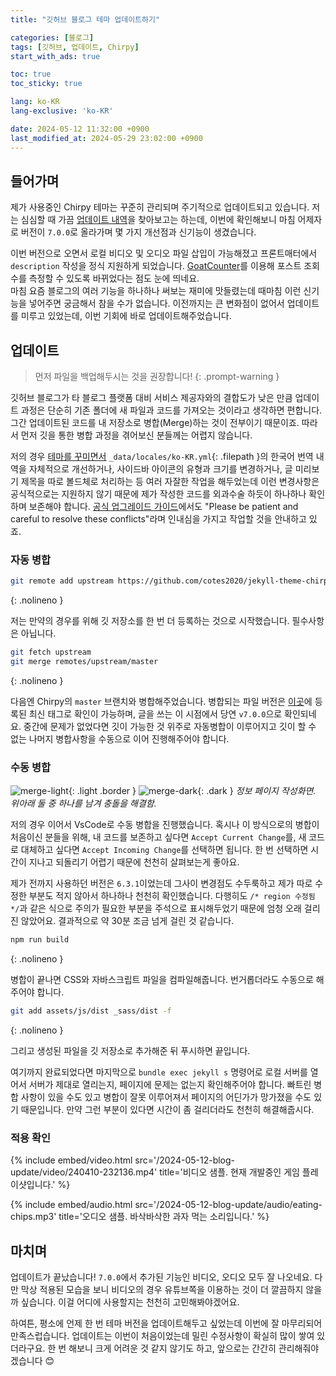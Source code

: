 ```yaml
---
title: "깃허브 블로그 테마 업데이트하기"

categories: [블로그]
tags: [깃허브, 업데이트, Chirpy]
start_with_ads: true

toc: true
toc_sticky: true

lang: ko-KR
lang-exclusive: 'ko-KR'

date: 2024-05-12 11:32:00 +0900
last_modified_at: 2024-05-29 23:02:00 +0900
---
```


## **들어가며**

제가 사용중인 Chirpy 테마는 꾸준히 관리되며 주기적으로 업데이트되고 있습니다. 저는 심심할 때 가끔 [업데이트 내역](https://github.com/cotes2020/jekyll-theme-chirpy/blob/master/docs/CHANGELOG.md)을 찾아보고는 하는데, 이번에 확인해보니 마침 어제자로 버전이 `7.0.0`로 올라가며 몇 가지 개선점과 신기능이 생겼습니다.

이번 버전으로 오면서 로컬 비디오 및 오디오 파일 삽입이 가능해졌고 프론트매터에서 `description` 작성을 정식 지원하게 되었습니다. [GoatCounter](https://www.goatcounter.com/)를 이용해 포스트 조회수를 측정할 수 있도록 바뀌었다는 점도 눈에 띄네요.  
마침 요즘 블로그의 여러 기능을 하나하나 써보는 재미에 맛들렸는데 때마침 이런 신기능을 넣어주면 궁금해서 참을 수가 없습니다. 이전까지는 큰 변화점이 없어서 업데이트를 미루고 있었는데, 이번 기회에 바로 업데이트해주었습니다.

## **업데이트**

> 먼저 파일을 백업해두시는 것을 권장합니다!
{: .prompt-warning }

깃허브 블로그가 타 블로그 플랫폼 대비 서비스 제공자와의 결합도가 낮은 만큼 업데이트 과정은 단순히 기존 폴더에 새 파일과 코드를 가져오는 것이라고 생각하면 편합니다. 그간 업데이트된 코드를 내 저장소로 병합(Merge)하는 것이 전부이기 때문이죠. 따라서 먼저 깃을 통한 병합 과정을 겪어보신 분들께는 어렵지 않습니다.

저의 경우 [테마를 꾸미면서](https://hynrng.github.io/posts/first-blog-customization/) `_data/locales/ko-KR.yml`{: .filepath }의 한국어 번역 내역을 자체적으로 개선하거나, 사이드바 아이콘의 유형과 크기를 변경하거나, 글 미리보기 제목을 따로 볼드체로 처리하는 등 여러 자잘한 작업을 해두었는데 이런 변경사항은 공식적으로는 지원하지 않기 때문에 제가 작성한 코드를 외과수술 하듯이 하나하나 확인하며 보존해야 합니다. [공식 업그레이드 가이드](https://github.com/cotes2020/jekyll-theme-chirpy/wiki/Upgrade-Guide)에서도 "Please be patient and careful to resolve these conflicts"라며 인내심을 가지고 작업할 것을 안내하고 있죠.

### **자동 병합**

```bash
git remote add upstream https://github.com/cotes2020/jekyll-theme-chirpy.git
```
{: .nolineno }

저는 만약의 경우를 위해 깃 저장소를 한 번 더 등록하는 것으로 시작했습니다. 필수사항은 아닙니다.

```bash
git fetch upstream
git merge remotes/upstream/master
```
{: .nolineno }

다음엔 Chirpy의 `master` 브랜치와 병합해주었습니다. 병합되는 파일 버전은 [이곳](https://github.com/cotes2020/jekyll-theme-chirpy/tags)에 등록된 최신 태그로 확인이 가능하며, 글을 쓰는 이 시점에서 당연 `v7.0.0`으로 확인되네요. 중간에 문제가 없었다면 깃이 가능한 것 위주로 자동병합이 이루어지고 깃이 할 수 없는 나머지 병합사항을 수동으로 이어 진행해주어야 합니다.

### **수동 병합**

![merge-light](/2024-05-12-blog-update/merge-light.webp){: .light .border }
![merge-dark](/2024-05-12-blog-update/merge-dark.webp){: .dark }
_정보 페이지 작성화면. 위아래 둘 중 하나를 남겨 충돌을 해결함._

저의 경우 이어서 VsCode로 수동 병합을 진행했습니다. 혹시나 이 방식으로의 병합이 처음이신 분들을 위해, 내 코드를 보존하고 싶다면 `Accept Current Change`를, 새 코드로 대체하고 싶다면 `Accept Incoming Change`를 선택하면 됩니다. 한 번 선택하면 시간이 지나고 되돌리기 어렵기 때문에 천천히 살펴보는게 좋아요.

제가 전까지 사용하던 버전은 `6.3.1`이었는데 그사이 변경점도 수두룩하고 제가 따로 수정한 부분도 적지 않아서 하나하나 천천히 확인했습니다. 다행히도 `/* region 수정됨 */`과 같은 식으로 주의가 필요한 부분을 주석으로 표시해두었기 때문에 엄청 오래 걸리진 않았어요. 결과적으로 약 30분 조금 넘게 걸린 것 같습니다.

```bash
npm run build
```
{: .nolineno }

병합이 끝나면 CSS와 자바스크립트 파일을 컴파일해줍니다. 번거롭더라도 수동으로 해주어야 합니다.

```bash
git add assets/js/dist _sass/dist -f
```
{: .nolineno }

그리고 생성된 파일을 깃 저장소로 추가해준 뒤 푸시하면 끝입니다.

여기까지 완료되었다면 마지막으로 `bundle exec jekyll s` 명령어로 로컬 서버를 열어서 서버가 제대로 열리는지, 페이지에 문제는 없는지 확인해주어야 합니다. 빠트린 병합 사항이 있을 수도 있고 병합이 잘못 이루어져서 페이지의 어딘가가 망가졌을 수도 있기 때문입니다. 만약 그런 부분이 있다면 시간이 좀 걸리더라도 천천히 해결해줍시다.

### **적용 확인**

{%
  include embed/video.html
  src='/2024-05-12-blog-update/video/240410-232136.mp4'
  title='비디오 샘플. 현재 개발중인 게임 플레이샷입니다.'
%}

{%
  include embed/audio.html
  src='/2024-05-12-blog-update/audio/eating-chips.mp3'
  title='오디오 샘플. 바삭바삭한 과자 먹는 소리입니다.'
%}

## **마치며**

업데이트가 끝났습니다! `7.0.0`에서 추가된 기능인 비디오, 오디오 모두 잘 나오네요. 다만 막상 적용된 모습을 보니 비디오의 경우 유튜브쪽을 이용하는 것이 더 깔끔하지 않을까 싶습니다. 이걸 어디에 사용할지는 천천히 고민해봐야겠어요.

하여튼, 평소에 언제 한 번 테마 버전을 업데이트해두고 싶었는데 이번에 잘 마무리되어 만족스럽습니다. 업데이트는 이번이 처음이었는데 밀린 수정사항이 확실히 많이 쌓여 있더라구요. 한 번 해보니 크게 어려운 것 같지 않기도 하고, 앞으로는 간간히 관리해줘야겠습니다 😊